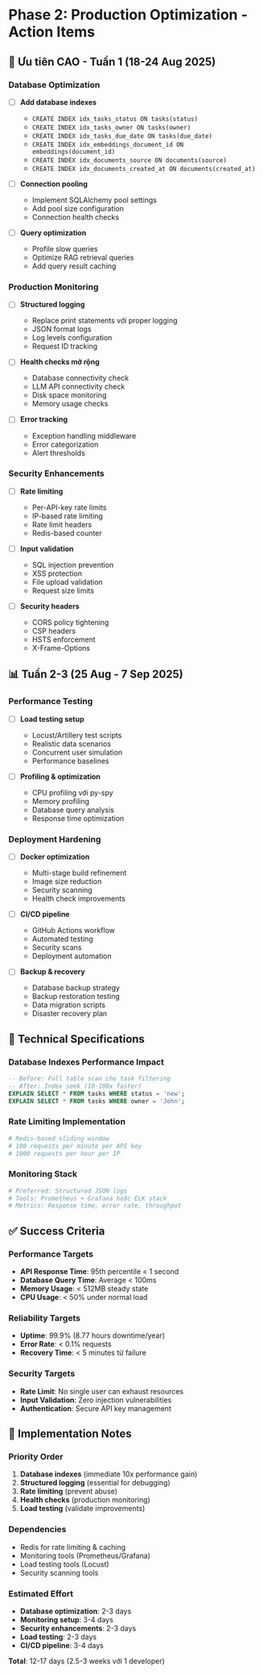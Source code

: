 # Phase 2: Production Optimization - Action Items

## 🎯 Ưu tiên CAO - Tuần 1 (18-24 Aug 2025)

### Database Optimization
- [ ] **Add database indexes**
  - `CREATE INDEX idx_tasks_status ON tasks(status)`
  - `CREATE INDEX idx_tasks_owner ON tasks(owner)`
  - `CREATE INDEX idx_tasks_due_date ON tasks(due_date)`
  - `CREATE INDEX idx_embeddings_document_id ON embeddings(document_id)`
  - `CREATE INDEX idx_documents_source ON documents(source)`
  - `CREATE INDEX idx_documents_created_at ON documents(created_at)`

- [ ] **Connection pooling**
  - Implement SQLAlchemy pool settings
  - Add pool size configuration
  - Connection health checks

- [ ] **Query optimization**
  - Profile slow queries
  - Optimize RAG retrieval queries
  - Add query result caching

### Production Monitoring
- [ ] **Structured logging**
  - Replace print statements với proper logging
  - JSON format logs
  - Log levels configuration
  - Request ID tracking

- [ ] **Health checks mở rộng**
  - Database connectivity check
  - LLM API connectivity check
  - Disk space monitoring
  - Memory usage checks

- [ ] **Error tracking**
  - Exception handling middleware
  - Error categorization
  - Alert thresholds

### Security Enhancements
- [ ] **Rate limiting**
  - Per-API-key rate limits
  - IP-based rate limiting
  - Rate limit headers
  - Redis-based counter

- [ ] **Input validation**
  - SQL injection prevention
  - XSS protection
  - File upload validation
  - Request size limits

- [ ] **Security headers**
  - CORS policy tightening
  - CSP headers
  - HSTS enforcement
  - X-Frame-Options

## 📊 Tuần 2-3 (25 Aug - 7 Sep 2025)

### Performance Testing
- [ ] **Load testing setup**
  - Locust/Artillery test scripts
  - Realistic data scenarios
  - Concurrent user simulation
  - Performance baselines

- [ ] **Profiling & optimization**
  - CPU profiling với py-spy
  - Memory profiling
  - Database query analysis
  - Response time optimization

### Deployment Hardening
- [ ] **Docker optimization**
  - Multi-stage build refinement
  - Image size reduction
  - Security scanning
  - Health check improvements

- [ ] **CI/CD pipeline**
  - GitHub Actions workflow
  - Automated testing
  - Security scans
  - Deployment automation

- [ ] **Backup & recovery**
  - Database backup strategy
  - Backup restoration testing
  - Data migration scripts
  - Disaster recovery plan

## 🔧 Technical Specifications

### Database Indexes Performance Impact
```sql
-- Before: Full table scan cho task filtering
-- After: Index seek (10-100x faster)
EXPLAIN SELECT * FROM tasks WHERE status = 'new';
EXPLAIN SELECT * FROM tasks WHERE owner = 'John';
```

### Rate Limiting Implementation
```python
# Redis-based sliding window
# 100 requests per minute per API key
# 1000 requests per hour per IP
```

### Monitoring Stack
```yaml
# Preferred: Structured JSON logs
# Tools: Prometheus + Grafana hoặc ELK stack
# Metrics: Response time, error rate, throughput
```

## ✅ Success Criteria

### Performance Targets
- **API Response Time**: 95th percentile < 1 second
- **Database Query Time**: Average < 100ms
- **Memory Usage**: < 512MB steady state
- **CPU Usage**: < 50% under normal load

### Reliability Targets  
- **Uptime**: 99.9% (8.77 hours downtime/year)
- **Error Rate**: < 0.1% requests
- **Recovery Time**: < 5 minutes từ failure

### Security Targets
- **Rate Limit**: No single user can exhaust resources
- **Input Validation**: Zero injection vulnerabilities
- **Authentication**: Secure API key management

## 📝 Implementation Notes

### Priority Order
1. **Database indexes** (immediate 10x performance gain)
2. **Structured logging** (essential for debugging)
3. **Rate limiting** (prevent abuse)
4. **Health checks** (production monitoring)
5. **Load testing** (validate improvements)

### Dependencies
- Redis for rate limiting & caching
- Monitoring tools (Prometheus/Grafana)
- Load testing tools (Locust)
- Security scanning tools

### Estimated Effort
- **Database optimization**: 2-3 days
- **Monitoring setup**: 3-4 days  
- **Security enhancements**: 2-3 days
- **Load testing**: 2-3 days
- **CI/CD pipeline**: 3-4 days

**Total**: 12-17 days (2.5-3 weeks với 1 developer)